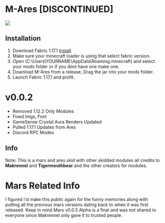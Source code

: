 # M-Ares [DISCONTINUED]
![](https://img.shields.io/github/downloads/XJMI/Mares/total?color=%23ff0000&label=Downloads&style=flat-square)

## Installation
1. Download Fabric 1.17.1 [Install](https://fabricmc.net/use) 
2. Make sure your minecraft loader is using that select fabric version.
3. Open (C:\Users\YOURNAME\AppData\Roaming\.minecraft) and select your mods folder or if you dont have one make one.
4. Download M-Ares from a release, Drag the jar into your mods folder.
5. Launch Fabric 1.17.1 and profit.

###

# v0.0.2
- Removed 1.12.2 Only Modules
- Fixed Imgs, Font
- GameSense Crystal Aura Renders Updated
- Pulled 1.17.1 Updates from Ares
- Discord RPC Modes

###

## Info
Note: This is a mars and ares skid with other skidded modules all credits to **Makrennel** and **Tigermouthbear** and the other creators for modules.

###

# Mars Related Info

 I figured i'd make this public again for the funny memories along with putting all the previous mars versions dating back to when it was first released. Keep in mind Mars v0.0.5 Alpha is a final and was not shared to everyone since Makrennel only gave it to trusted people.
